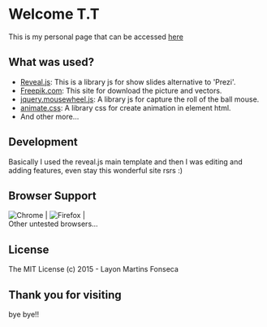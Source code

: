 # Welcome T.T
This is my personal page that can be accessed [here](https://layonmartins.github.io)

## What was used?

* [Reveal.js](https://github.com/hakimel/reveal.js): This is a library js for show slides alternative to 'Prezi'.
* [Freepik.com](http://www.freepik.com): This site for download the picture and vectors.
* [jquery.mousewheel.js](https://github.com/jquery/jquery-mousewheel): A library js for capture the roll of the ball mouse.
* [animate.css](https://daneden.github.io/animate.css/): A library css for create animation in element html.
* And other more...

## Development
Basically I used the reveal.js main template and then I was editing and adding features, even stay this wonderful site rsrs :)

## Browser Support
![Chrome](https://raw.github.com/alrra/browser-logos/master/chrome/chrome_48x48.png) | ![Firefox](https://raw.github.com/alrra/browser-logos/master/firefox/firefox_48x48.png) |
<br> Other untested browsers...

## License
The MIT License (c) 2015 - Layon Martins Fonseca

## Thank you for visiting
bye bye!!
